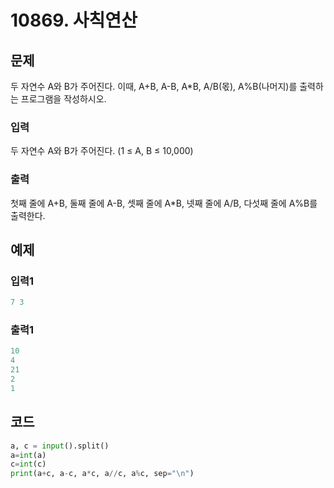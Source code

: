 # 10869. 사칙연산



## 문제

두 자연수 A와 B가 주어진다. 이때, A+B, A-B, A*B, A/B(몫), A%B(나머지)를 출력하는 프로그램을 작성하시오. 

### 입력

두 자연수 A와 B가 주어진다. (1 ≤ A, B ≤ 10,000)

### 출력

첫째 줄에 A+B, 둘째 줄에 A-B, 셋째 줄에 A*B, 넷째 줄에 A/B, 다섯째 줄에 A%B를 출력한다.



## 예제

### 입력1

```python
7 3
```

### 출력1

```python
10
4
21
2
1
```





## 코드

```python
a, c = input().split()
a=int(a)
c=int(c)
print(a+c, a-c, a*c, a//c, a%c, sep="\n")
```













